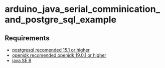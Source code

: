 # arduino_java_serial_comminication_and_postgre_sql_example
## Requirements
* [postgresql recomended 15.1 or higher](https://www.postgresql.org/)
* [openjdk recomended openjdk 19.0.1 or higher](https://www.oracle.com/java/technologies/downloads/)
* [java SE 8](https://www.java.com/download/)
